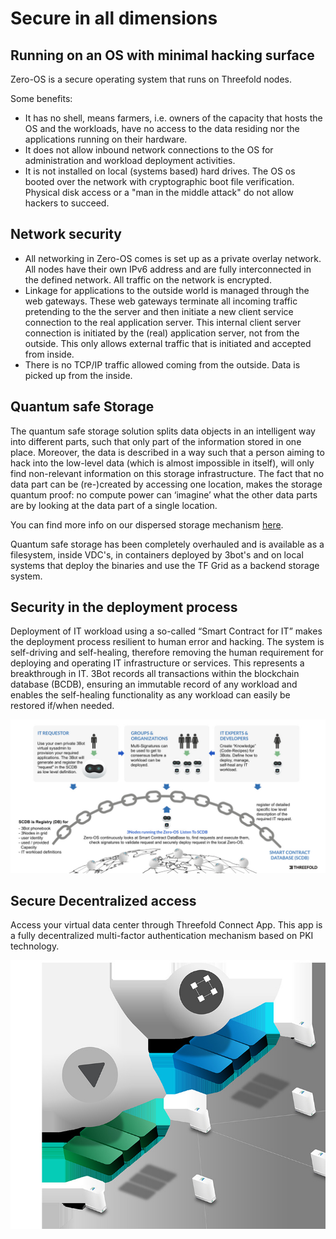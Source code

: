 # Secure in all dimensions

## Running on an OS with minimal hacking surface

Zero-OS is a secure operating system that runs on Threefold nodes.

Some benefits:

- It has no shell, means farmers, i.e. owners of the capacity that hosts the OS and the workloads, have no access to the data residing nor the applications running on their hardware.
- It does not allow inbound network connections to the OS for administration and workload deployment activities.
- It is not installed on local (systems based) hard drives.  The OS os booted over the network with cryptographic boot file verification.  Physical disk access or a "man in the middle attack" do not allow hackers to succeed.


## Network security

- All networking in Zero-OS comes is set up as a private overlay network. All nodes have their own IPv6 address and are fully interconnected in the defined network. All traffic on the network is encrypted.
- Linkage for applications to the outside world is managed through the web gateways. These web gateways terminate all incoming traffic pretending to the the server and then initiate a new client service connection to the real application server.  This internal client server connection is initiated by the (real) application server, not from the outside.  This only allows external traffic that is initiated and accepted from inside.
- There is no TCP/IP traffic allowed coming from the outside. Data is picked up from the inside.

## Quantum safe Storage

The quantum safe storage solution splits data objects in an intelligent way into different parts, such that only part of the information stored in one place. Moreover, the data is described in a way such that a person aiming to hack into the low-level data (which is almost impossible in itself), will only find non-relevant information on this storage infrastructure.
The fact that no data part can be (re-)created by accessing one location, makes the storage quantum proof: no compute power can ‘imagine’ what the other data parts are by looking at the data part of a single location.

You can find more info on our dispersed storage mechanism [here](sdk:archi_qsstorage).

Quantum safe storage has been completely overhauled and is available as a filesystem, inside VDC's, in containers deployed by 3bot's and on local systems that deploy the binaries and use the TF Grid as a backend storage system.

## Security in the deployment process

Deployment of IT workload using a so-called “Smart Contract for IT” makes the deployment process resilient to human error and hacking. The system is self-driving and self-healing, therefore removing the human requirement for deploying and operating IT infrastructure or services. This represents a breakthrough in IT. 3Bot records all transactions within the blockchain database (BCDB), ensuring an immutable record of any workload and enables the self-healing functionality as any workload can easily be restored if/when needed.

![](img/smartcontractit_intro.jpg)


## Secure Decentralized access

Access your virtual data center through Threefold Connect App. This app is a fully decentralized multi-factor authentication mechanism based on PKI technology.

![](img/vdc_secure.jpg)
